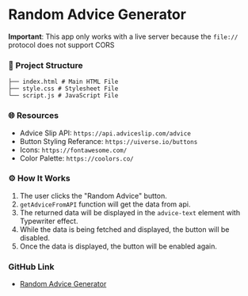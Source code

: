 # **Random Advice Generator**

**Important**: This app only works with a live server because the `file://` protocol does not support CORS

### 📁 Project Structure

```
├── index.html # Main HTML File
├── style.css # Stylesheet File
└── script.js # JavaScript File
```

### 🌐 **Resources**

- Advice Slip API: `https://api.adviceslip.com/advice`
- Button Styling Referance: `https://uiverse.io/buttons`
- Icons: `https://fontawesome.com/`
- Color Palette: `https://coolors.co/`

### ⚙️ **How It Works**

1. The user clicks the "Random Advice" button.
2. `getAdviceFromAPI` function will get the data from api.
3. The returned data will be displayed in the `advice-text` element with Typewriter effect.
4. While the data is being fetched and displayed, the button will be disabled.
5. Once the data is displayed, the button will be enabled again.

### **GitHub Link**

- [Random Advice Generator](https://github.com/FurkanGulabi/random-advice-generator)
